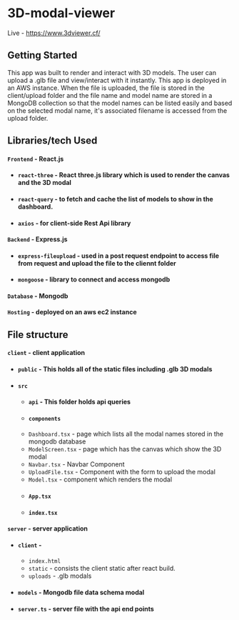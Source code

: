 # 3D-modal-viewer

Live - https://www.3dviewer.cf/

## Getting Started
This app was built to render and interact with 3D models. The user can upload a .glb file and view/interact with it instantly. This app is deployed in an AWS instance. When the file is uploaded, the file is stored in the client/upload folder and the file name and model name are stored in a MongoDB collection so that the model names can be listed easily and based on the selected modal name, it's associated filename is accessed from the upload folder.


## Libraries/tech Used
#### `Frontend` - React.js
 - #### `react-three` - React three.js library which is used to render the canvas and the 3D modal
 - #### `react-query` - to fetch and cache the list of models to show in the dashboard.
 - #### `axios` - for client-side Rest Api library
#### `Backend` - Express.js
 - #### `express-fileupload` - used in a post request endpoint to access file from request and upload the file to the cliennt folder 
 - #### `mongoose` - library to connect and access mongodb
#### `Database` - Mongodb
#### `Hosting` - deployed on an aws ec2 instance


## File structure
#### `client` - client application
- #### `public` - This holds all of the static files including .glb 3D modals
- #### `src`
    - #### `api` - This folder holds api queries 
    - #### `components` 
     - `Dashboard.tsx` -  page which lists all the modal names stored in the mongodb database
     - `ModelScreen.tsx` - page which has the canvas which show the 3D modal
     - `Navbar.tsx` - Navbar Component 
     - `UploadFile.tsx` - Component with the form to upload the modal 
     - `Model.tsx` - component which renders the modal
   - #### `App.tsx` 
   - #### `index.tsx` 
 
#### `server` - server application
- #### `client` -
     - `index.html`
     - `static` - consists the client static after react build.
     - `uploads` - .glb modals
- #### `models` - Mongodb file data schema modal
- #### `server.ts` - server file with the api end points
